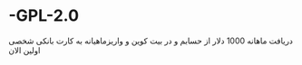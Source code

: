 # -GPL-2.0
دریافت ماهانه 1000 دلار از حسابم و در بیت کوین و واریزماهیانه به کارت بانکی شخصی اولین الان
